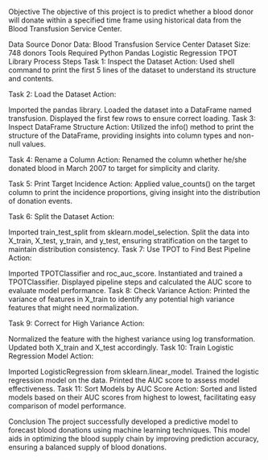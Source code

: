 Objective
The objective of this project is to predict whether a blood donor will donate within a specified time frame using historical data from the Blood Transfusion Service Center.

Data Source
Donor Data: Blood Transfusion Service Center
Dataset Size: 748 donors
Tools Required
Python
Pandas
Logistic Regression
TPOT Library
Process Steps
Task 1: Inspect the Dataset
Action: Used shell command to print the first 5 lines of the dataset to understand its structure and contents.

Task 2: Load the Dataset
Action:

Imported the pandas library.
Loaded the dataset into a DataFrame named transfusion.
Displayed the first few rows to ensure correct loading.
Task 3: Inspect DataFrame Structure
Action: Utilized the info() method to print the structure of the DataFrame, providing insights into column types and non-null values.

Task 4: Rename a Column
Action: Renamed the column whether he/she donated blood in March 2007 to target for simplicity and clarity.

Task 5: Print Target Incidence
Action: Applied value_counts() on the target column to print the incidence proportions, giving insight into the distribution of donation events.

Task 6: Split the Dataset
Action:

Imported train_test_split from sklearn.model_selection.
Split the data into X_train, X_test, y_train, and y_test, ensuring stratification on the target to maintain distribution consistency.
Task 7: Use TPOT to Find Best Pipeline
Action:

Imported TPOTClassifier and roc_auc_score.
Instantiated and trained a TPOTClassifier.
Displayed pipeline steps and calculated the AUC score to evaluate model performance.
Task 8: Check Variance
Action: Printed the variance of features in X_train to identify any potential high variance features that might need normalization.

Task 9: Correct for High Variance
Action:

Normalized the feature with the highest variance using log transformation.
Updated both X_train and X_test accordingly.
Task 10: Train Logistic Regression Model
Action:

Imported LogisticRegression from sklearn.linear_model.
Trained the logistic regression model on the data.
Printed the AUC score to assess model effectiveness.
Task 11: Sort Models by AUC Score
Action: Sorted and listed models based on their AUC scores from highest to lowest, facilitating easy comparison of model performance.

Conclusion
The project successfully developed a predictive model to forecast blood donations using machine learning techniques. This model aids in optimizing the blood supply chain by improving prediction accuracy, ensuring a balanced supply of blood donations.
